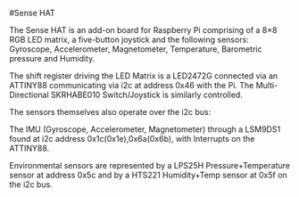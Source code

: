 <!--
---
name: "Sense HAT"
class: board
type: led,sensor
formfactor: HAT
image: 'sense-hat.png'
manufacturer: 'Raspberry Pi'
description: Add-on board that includes an 8×8 RGB LED matrix, 5-button joystick as well as IMU and environmental sensors
url: https://www.raspberrypi.org/products/sense-hat/
pincount: 40
eeprom: yes
pin:
  '3':
    mode: i2c
  '5':
    mode: i2c
install:
  'devices':
    - 'i2c'
-->
#Sense HAT

The Sense HAT is an add-on board for Raspberry Pi comprising of a 8×8 RGB LED matrix, a five-button joystick and the following sensors: Gyroscope, Accelerometer, Magnetometer, Temperature, Barometric pressure and Humidity.

The shift register driving the LED Matrix is a LED2472G connected via an ATTINY88 communicating via i2c at address 0x46 with the Pi. The Multi-Directional SKRHABE010 Switch/Joystick is similarly controlled.

The sensors themselves also operate over the i2c bus:

The IMU (Gyroscope, Accelerometer, Magnetometer) through a LSM9DS1 found at i2c address 0x1c(0x1e),0x6a(0x6b), with Interrupts on the ATTINY88.

Environmental sensors are represented by a LPS25H Pressure+Temperature sensor at address 0x5c and by a HTS221 Humidity+Temp sensor at 0x5f on the i2c bus.
